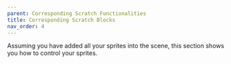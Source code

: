 ```yaml
---
parent: Corresponding Scratch Functionalities
title: Corresponding Scratch Blocks
nav_order: 4
---
```

Assuming you have added all your sprites into the scene, this section shows you how to control your sprites.